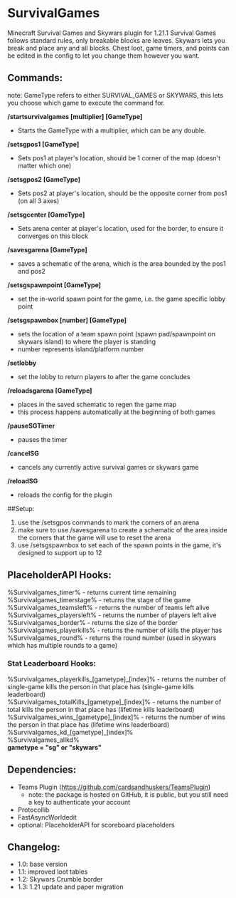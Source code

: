 # SurvivalGames
Minecraft Survival Games and Skywars plugin for 1.21.1
Survival Games follows standard rules, only breakable blocks are leaves.
Skywars lets you break and place any and all blocks.
Chest loot, game timers, and points can be edited in the config to let you change them however you want.

## Commands:
note: GameType refers to either SURVIVAL_GAMES or SKYWARS, this lets you choose which game to execute the command for.

**/startsurvivalgames [multiplier] [GameType]** 
- Starts the GameType with a multiplier, which can be any double.

**/setsgpos1 [GameType]**
- Sets pos1 at player's location, should be 1 corner of the map (doesn't matter which one)

**/setsgpos2 [GameType]**
- Sets pos2 at player's location, should be the opposite corner from pos1 (on all 3 axes)

**/setsgcenter [GameType]**
- Sets arena center at player's location, used for the border, to ensure it converges on this block

**/savesgarena [GameType]**
- saves a schematic of the arena, which is the area bounded by the pos1 and pos2

**/setsgspawnpoint [GameType]**
- set the in-world spawn point for the game, i.e. the game specific lobby point

**/setsgspawnbox [number] [GameType]**
- sets the location of a team spawn point (spawn pad/spawnpoint on skywars island) to where the player is standing
- number represents island/platform number

**/setlobby**
- set the lobby to return players to after the game concludes

**/reloadsgarena [GameType]**
- places in the saved schematic to regen the game map
- this process happens automatically at the beginning of both games

**/pauseSGTimer**
- pauses the timer

**/cancelSG**
- cancels any currently active survival games or skywars game

**/reloadSG**
- reloads the config for the plugin



##Setup:
1. use the /setsgpos commands to mark the corners of an arena
2. make sure to use /savesgarena to create a schematic of the area inside the corners that the game will use to reset the arena
3. use /setsgspawnbox to set each of the spawn points in the game, it's designed to support up to 12

## PlaceholderAPI Hooks:
%Survivalgames_timer% - returns current time remaining
<br>%Survivalgames_timerstage% - returns the stage of the game
<br>%Survivalgames_teamsleft% - returns the number of teams left alive
<br>%Survivalgames_playersleft% - returns the number of players left alive
<br>%Survivalgames_border% - returns the size of the border
<br>%Survivalgames_playerkills% - returns the number of kills the player has
<br>%Survivalgames_round% - returns the round number (used in skywars which has multiple rounds to a game)

### Stat Leaderboard Hooks:
%Survivalgames_playerkills_[gametype]\_[index]% - returns the number of single-game kills the person in that place has (single-game kills leaderboard)
<br>%Survivalgames_totalKills_[gametype]\_[index]% - returns the number of total kills the person in that place has (lifetime kills leaderboard)
<br>%Survivalgames_wins_[gametype]\_[index]% - returns the number of wins the person in that place has (lifetime wins leaderboard)
<br>%Survivalgames_kd_[gametype]_[index]%
<br>%Survivalgames_allkd%
<br>**gametype = "sg" or "skywars"**


## Dependencies:
- Teams Plugin (https://github.com/cardsandhuskers/TeamsPlugin)
  - note: the package is hosted on GitHub, it is public, but you still need a key to authenticate your account
- Protocollib
- FastAsyncWorldedit
- optional: PlaceholderAPI for scoreboard placeholders


## Changelog:
 - 1.0: base version
 - 1.1: improved loot tables
 - 1.2: Skywars Crumble border
 - 1.3: 1.21 update and paper migration